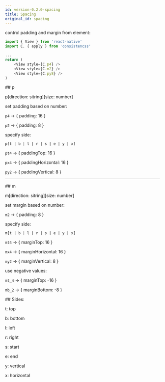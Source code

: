 ```yaml
---
id: version-0.2.0-spacing
title: Spacing
original_id: spacing
---
```


control padding and margin from element:

```js
import { View } from 'react-native'
import C, { apply } from 'consistencss'

...
return (
    <View style={C.p4} />
    <View style={C.m2} />
    <View style={C.py8} />
)
```

## p

p[direction: sitring][size: number]

set padding based on number:

`p4` -> { padding: 16 }

`p2` -> { padding: 8 }

specify side:

`p[t | b | l | r | s | e | y | x]`

`pt4` -> { paddingTop: 16 }

`px4` -> { paddingHorizontal: 16 }

`py2` -> { paddingVertical: 8 }

---

## m

m[direction: sitring][size: number]

set margin based on number:

`m2` -> { padding: 8 }

specify side:

`m[t | b | l | r | s | e | y | x]`

`mt4` -> { marginTop: 16 }

`mx4` -> { marginHorizontal: 16 }

`my2` -> { marginVertical: 8 }

use negative values:

`mt_4` -> { marginTop: -16 }

`mb_2` -> { marginBottom: -8 }

## Sides:

t: top

b: bottom

l: left

r: right

s: start

e: end

y: vertical

x: horizontal
